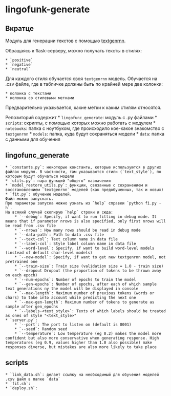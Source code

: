 # lingofunk-generate

## Вкратце

Модуль для генерации текстов с помощью [textgenrnn](https://github.com/minimaxir/textgenrnn).

Обращаясь к flask-серверу, можно получать тексты в стилях:

    * `positive`
    * `negative`
    * `neutral`

Для каждого стиля обучается своя `textgenrnn` модель.
Обучается на .csv файле, где в табличке должны быть по крайней мере две колонки:

    * колонка с текстами
    * колонка со стилевыми метками

Предварительно указывается, какие метки к каким стилям относятся.

Репозиторий содержит
    * `lingofunc_generate`: модуль с .py файлами
    * `scripts`: скрипты, с помощью которых можно работать с модулем
    * `notebooks`: папка с ноутбуком, где происходило кое-какое знакомство с `textgenrnn`
    * `models`: папка, куда будут сохраняться модели
    * `data`: папка с данными для обучения

## lingofunc_generate

    * `constants.py`: некоторые константы, которые используются в других файлах модуля. В частности, там указываются стили (`text_style`), по которым будут обучаться модели
    * `utils.py`: пара функций "общего" назначения
    * `model_restore_utils.py`: функции, связанные с сохранением и восстановлением `textgenrnn` моделей (как предобученных, так и новых)
    * `fit.py`: обучение моделей.
    Файл можно запускать.
    Про параметры запуска можно узнать из `help` справки `python fi.py -h`.
    На всякий случай скопирую `help` строки и сюда:
        * `--debug`: Specify, if want to run fitting in debug mode. It means that if parameter nrows is also specified, only first nrows will be read from .csv file
        * `--nrows`: How many rows should be read in debug mode
        * `--data-path`: Path to data .csv file
        * `--text-col`: Text column name in data file
        * `--label-col`: Style label column name in data file
        * `--word-level`: Specify, if want to build word-level models (instead of default char-level models)
        * `--new-model`: Specify, if want to get new textgenrnn model, not pretrained one
        * `--train-size`: Train size (validation size = 1.0 - train size)
        * `--dropout Dropout (the proportion of tokens to be thrown away on each epoch)
        * `--num-epochs`: Number of epochs to train the model
        * `--gen-epochs`: Number of epochs, after each of which sample text generations ny the model will be displayed in console
        * `--max-length`: Maximum number of previous tokens (words or chars) to take into account while predicting the next one
        * `--max-gen-length`: Maximum number of tokens to generate as sample after gen_epochs
        * `--labels-<text_style>`: Texts of which labels should be treated as ones of style "<text_style>"
    * `server.py`:
        * `--port`: The port to listen on (default is 8001)
        * `--seed`: Random seed
        * `--temperature`: Low temperature (eg 0.2) makes the model more confident but also more conservative when generating response. High temperatures (eg 0.9, values higher than 1.0 also possible) make responses diverse, but mistakes are also more likely to take place

## scripts

    * `link_data.sh`: делает ссылку на необходимый для обучения моделей .csv файл в папке `data`
    * `fit.sh`:
    * `deploy.sh`: